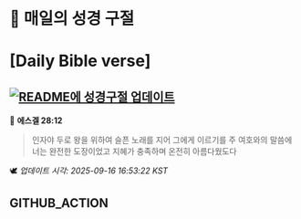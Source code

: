 # 🙏 매일의 성경 구절
# [Daily Bible verse]
## [![README에 성경구절 업데이트](https://github.com/DONGSUKA/first_test/actions/workflows/update-readme-bible.yml/badge.svg)](https://github.com/DONGSUKA/first_test/actions/workflows/update-readme-bible.yml)
<!-- START_BIBLE_VERSE -->
📖 **에스겔 28:12**
> 인자야 두로 왕을 위하여 슬픈 노래를 지어 그에게 이르기를 주 여호와의 말씀에 너는 완전한 도장이었고 지혜가 충족하며 온전히 아름다웠도다

🕊️ _업데이트 시각: 2025-09-16 16:53:22 KST_
  <!-- END_BIBLE_VERSE -->
## GITHUB_ACTION
